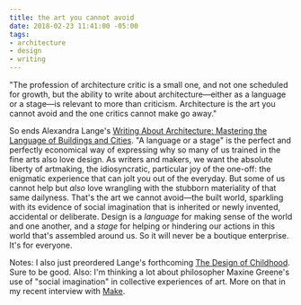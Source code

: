 ```yaml
---
title: the art you cannot avoid
date: 2018-02-23 11:41:00 -05:00
tags:
- architecture
- design
- writing
---
```


"The profession of architecture critic is a small one, and not one scheduled for growth, but the ability to write about architecture—either as a language or a stage—is relevant to more than criticism. Architecture is the art you cannot avoid and the one critics cannot make go away."

So ends Alexandra Lange's [Writing About Architecture: Mastering the Language of Buildings and Cities](http://shop.harvard.com/book/9781616890537). "A language or a stage" is the perfect and perfectly economical way of expressing why so many of us trained in the fine arts also love design. As writers and makers, we want the absolute liberty of artmaking, the idiosyncratic, particular joy of the one-off: the enigmatic experience that can jolt you out of the everyday. But some of us cannot help but *also* love wrangling with the stubborn materiality of that same dailyness. That's the art we cannot avoid—the built world, sparkling with its evidence of social imagination that is inherited or newly invented, accidental or deliberate. Design is a *language* for making sense of the world and one another, and a *stage* for helping or hindering our actions in this world that's assembled around us. So it will never be a boutique enterprise. It's for everyone.

Notes: I also just preordered Lange's forthcoming [The Design of Childhood](http://shop.harvard.com/book/9781632866356). Sure to be good. Also: I'm thinking a lot about philosopher Maxine Greene's use of "social imagination" in collective experiences of art. More on that in my recent interview with [Make](http://makezine.com/2018/02/02/engineering-art-bridge/).